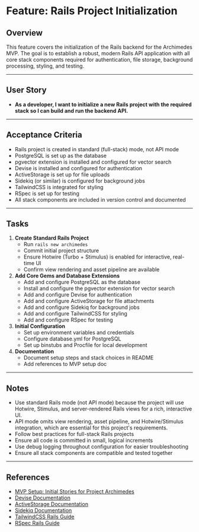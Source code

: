 # Feature: Rails Project Initialization

## Overview
This feature covers the initialization of the Rails backend for the Archimedes MVP. The goal is to establish a robust, modern Rails API application with all core stack components required for authentication, file storage, background processing, styling, and testing.

---

## User Story
- **As a developer, I want to initialize a new Rails project with the required stack so I can build and run the backend API.**

---

## Acceptance Criteria
- Rails project is created in standard (full-stack) mode, not API mode
- PostgreSQL is set up as the database
- pgvector extension is installed and configured for vector search
- Devise is installed and configured for authentication
- ActiveStorage is set up for file uploads
- Sidekiq (or similar) is configured for background jobs
- TailwindCSS is integrated for styling
- RSpec is set up for testing
- All stack components are included in version control and documented

---

## Tasks
1. **Create Standard Rails Project**
   - Run `rails new archimedes`
   - Commit initial project structure
   - Ensure Hotwire (Turbo + Stimulus) is enabled for interactive, real-time UI
   - Confirm view rendering and asset pipeline are available
2. **Add Core Gems and Database Extensions**
   - Add and configure PostgreSQL as the database
   - Install and configure the pgvector extension for vector search
   - Add and configure Devise for authentication
   - Add and configure ActiveStorage for file attachments
   - Add and configure Sidekiq for background jobs
   - Add and configure TailwindCSS for styling
   - Add and configure RSpec for testing
3. **Initial Configuration**
   - Set up environment variables and credentials
   - Configure database.yml for PostgreSQL
   - Set up binstubs and Procfile for local development
4. **Documentation**
   - Document setup steps and stack choices in README
   - Add references to MVP setup doc

---

## Notes
- Use standard Rails mode (not API mode) because the project will use Hotwire, Stimulus, and server-rendered Rails views for a rich, interactive UI.
- API mode omits view rendering, asset pipeline, and Hotwire/Stimulus integration, which are essential for this project's requirements.
- Follow best practices for full-stack Rails projects
- Ensure all code is committed in small, logical increments
- Use debug logging throughout configuration for easier troubleshooting
- Ensure all stack components are compatible and tested together

---

## References
- [MVP Setup: Initial Stories for Project Archimedes](./mvp_setup.md)
- [Devise Documentation](https://github.com/heartcombo/devise)
- [ActiveStorage Documentation](https://edgeguides.rubyonrails.org/active_storage_overview.html)
- [Sidekiq Documentation](https://sidekiq.org/)
- [TailwindCSS Rails Guide](https://tailwindcss.com/docs/guides/ruby-on-rails)
- [RSpec Rails Guide](https://relishapp.com/rspec/rspec-rails/docs)

